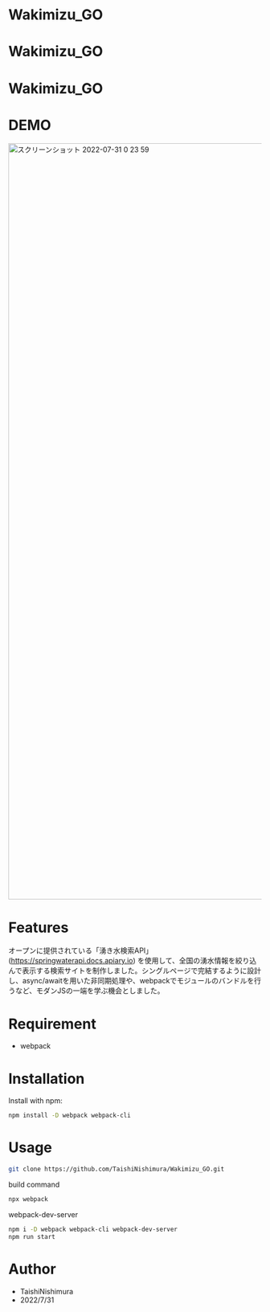 # Wakimizu_GO

# Wakimizu_GO

# Wakimizu_GO
 
# DEMO
 
<img width="1506" alt="スクリーンショット 2022-07-31 0 23 59" src="https://user-images.githubusercontent.com/86339782/181923430-b3b2467e-2759-4f03-a93b-ebaa4ecb5672.png">
 
# Features
 
オープンに提供されている「湧き水検索API」 (https://springwaterapi.docs.apiary.io) を使用して、全国の湧水情報を絞り込んで表示する検索サイトを制作しました。シングルページで完結するように設計し、async/awaitを用いた非同期処理や、webpackでモジュールのバンドルを行うなど、モダンJSの一端を学ぶ機会としました。
 
# Requirement

* webpack
 
# Installation

Install with npm:
```bash
npm install -D webpack webpack-cli
```

# Usage
 
```bash
git clone https://github.com/TaishiNishimura/Wakimizu_GO.git
```
build command
```bash
npx webpack
```
webpack-dev-server
```bash
npm i -D webpack webpack-cli webpack-dev-server
npm run start
```
 
# Author
 
* TaishiNishimura
* 2022/7/31
